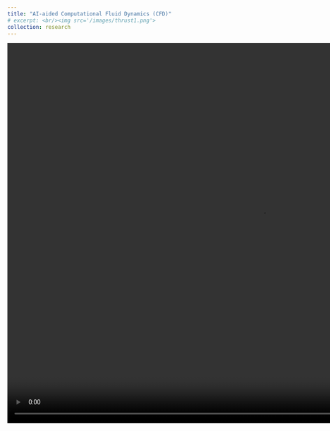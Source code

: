 ```yaml
---
title: "AI-aided Computational Fluid Dynamics (CFD)"
# excerpt: <br/><img src='/images/thrust1.png'>
collection: research
---
```


<video width="1152" height="864" controls>
  <source src="/images/thrust1.mp4" type="video/mp4">
</video>

